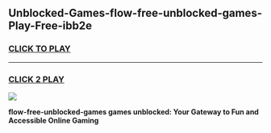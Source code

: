 
## Unblocked-Games-flow-free-unblocked-games-Play-Free-ibb2e
<h3>
<a href="https://premium76.site?title=flow-free-unblocked-games&ref=23A">CLICK TO PLAY</a></h3>
<hr>

<h3>
<a href="https://premium76.site?title=flow-free-unblocked-games&ref=23A">CLICK 2 PLAY</a>
  
</h3>

<a href="https://premium76.site?title=flow-free-unblocked-games&ref=23A"><img src="https://clearcache.store/games.png"></a>


**flow-free-unblocked-games games unblocked: Your Gateway to Fun and Accessible Online Gaming**
